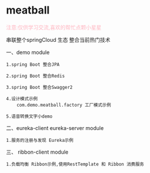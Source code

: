 # meatball
<P style="color: #ffb6c1">注意:仅供学习交流,喜欢的帮忙点颗小星星</P>

串联整个springCloud 生态 整合当前热门技术

一、demo module

    1.spring Boot 整合JPA
    
    2.spring Boot 整合Redis
    
    3.spring Boot 整合Swagger2
    
    4.设计模式示例
        com.demo.meatball.factory 工厂模式示例
        
    5.语音转换文字小demo

二、eureka-client eureka-server module

    1.服务的注册与发现 Eureka示例

三、 ribbon-client module

    1.负载均衡 Ribbon示例,使用RestTemplate 和 Ribbon 消费服务





